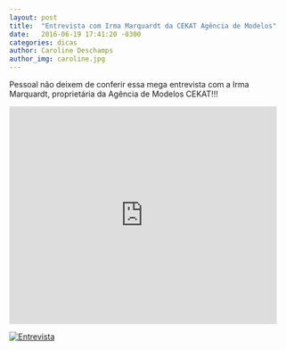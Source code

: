```yaml
---
layout: post
title:  "Entrevista com Irma Marquardt da CEKAT Agência de Modelos"
date:   2016-06-19 17:41:20 -0300
categories: dicas
author: Caroline Deschamps
author_img: caroline.jpg
---
```


Pessoal não deixem de conferir essa mega entrevista com a Irma Marquardt, proprietária da Agência de Modelos CEKAT!!!

<iframe  title="YouTube video player" width="480" height="390" src="https://www.youtube.com/watch?v=c7hzioe3uwg&feature=youtu.be" frameborder="0" allowfullscreen></iframe>

[![Entrevista](http://www.alessandrostein.com/blog-fashion-hug/images/posts/imagem-video.PNG)](https://www.youtube.com/watch?v=c7hzioe3uwg&feature=youtu.be)
